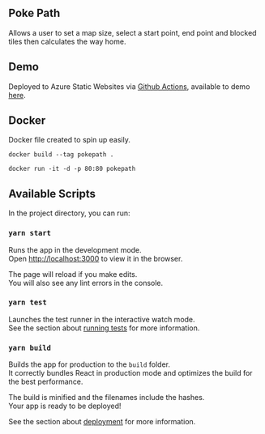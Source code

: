 ## Poke Path

Allows a user to set a map size, select a start point, end point and blocked tiles then calculates the way home.

## Demo

Deployed to Azure Static Websites via [Github Actions](https://github.com/bhayden1/pokepath), available to demo [here](https://nice-desert-0285e9f10.azurestaticapps.net/).

## Docker

Docker file created to spin up easily.

`docker build --tag pokepath .`

`docker run -it -d -p 80:80 pokepath`

## Available Scripts

In the project directory, you can run:

### `yarn start`

Runs the app in the development mode.<br />
Open [http://localhost:3000](http://localhost:3000) to view it in the browser.

The page will reload if you make edits.<br />
You will also see any lint errors in the console.

### `yarn test`

Launches the test runner in the interactive watch mode.<br />
See the section about [running tests](https://facebook.github.io/create-react-app/docs/running-tests) for more information.

### `yarn build`

Builds the app for production to the `build` folder.<br />
It correctly bundles React in production mode and optimizes the build for the best performance.

The build is minified and the filenames include the hashes.<br />
Your app is ready to be deployed!

See the section about [deployment](https://facebook.github.io/create-react-app/docs/deployment) for more information.
